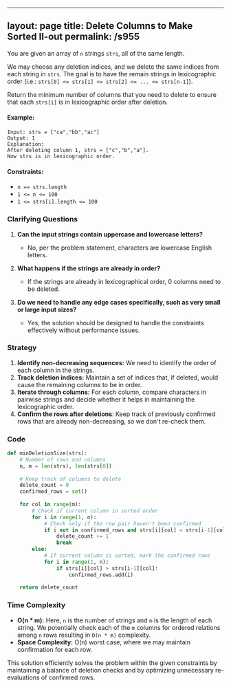 
---
layout: page
title:  Delete Columns to Make Sorted II-out
permalink: /s955
---

You are given an array of `n` strings `strs`, all of the same length.

We may choose any deletion indices, and we delete the same indices from each string in `strs`. The goal is to have the remain strings in lexicographic order (i.e.: `strs[0] <= strs[1] <= strs[2] <= ... <= strs[n-1]`).

Return the minimum number of columns that you need to delete to ensure that each `strs[i]` is in lexicographic order after deletion.

#### Example:
```
Input: strs = ["ca","bb","ac"]
Output: 1
Explanation:
After deleting column 1, strs = ["c","b","a"].
Now strs is in lexicographic order. 
```

#### Constraints:
- `n == strs.length`
- `1 <= n <= 100`
- `1 <= strs[i].length <= 100`

### Clarifying Questions
1. **Can the input strings contain uppercase and lowercase letters?**
   - No, per the problem statement, characters are lowercase English letters.

2. **What happens if the strings are already in order?**
   - If the strings are already in lexicographical order, 0 columns need to be deleted.

3. **Do we need to handle any edge cases specifically, such as very small or large input sizes?**
   - Yes, the solution should be designed to handle the constraints effectively without performance issues.

### Strategy

1. **Identify non-decreasing sequences:** We need to identify the order of each column in the strings.
2. **Track deletion indices:** Maintain a set of indices that, if deleted, would cause the remaining columns to be in order.
3. **Iterate through columns:** For each column, compare characters in pairwise strings and decide whether it helps in maintaining the lexicographic order.
4. **Confirm the rows after deletions**: Keep track of previously confirmed rows that are already non-decreasing, so we don't re-check them.

### Code

```python
def minDeletionSize(strs):
    # Number of rows and columns
    n, m = len(strs), len(strs[0])
    
    # Keep track of columns to delete
    delete_count = 0
    confirmed_rows = set()
    
    for col in range(m):
        # Check if current column in sorted order
        for i in range(1, n):
            # Check only if the row pair haven't been confirmed
            if i not in confirmed_rows and strs[i][col] < strs[i-1][col]:
                delete_count += 1
                break
        else:
            # If current column is sorted, mark the confirmed rows
            for i in range(1, n):
                if strs[i][col] > strs[i-1][col]:
                    confirmed_rows.add(i)
    
    return delete_count
```

### Time Complexity

- **O(n * m):** Here, `n` is the number of strings and `m` is the length of each string. We potentially check each of the `m` columns for ordered relations among `n` rows resulting in `O(n * m)` complexity.
- **Space Complexity:** O(n) worst case, where we may maintain confirmation for each row.

This solution efficiently solves the problem within the given constraints by maintaining a balance of deletion checks and by optimizing unnecessary re-evaluations of confirmed rows.